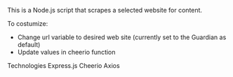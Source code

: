This is a Node.js script that scrapes a selected website for content.

To costumize:

- Change url variable to desired web site (currently set to the Guardian as default)
- Update values in cheerio function

Technologies
Express.js
Cheerio
Axios
